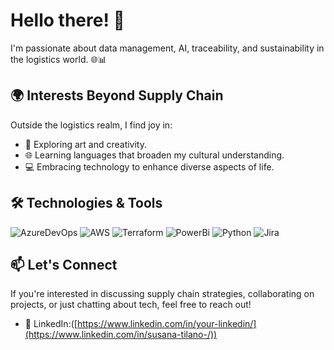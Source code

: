 # Hello there! 👋

I'm passionate about data management, AI, traceability, and sustainability in the logistics world. 🌐📊

## 🌍 Interests Beyond Supply Chain

Outside the logistics realm, I find joy in:
- 🎨 Exploring art and creativity.
- 🌐 Learning languages that broaden my cultural understanding.
- 💻 Embracing technology to enhance diverse aspects of life.

## 🛠️ Technologies & Tools

![AzureDevOps](https://img.shields.io/badge/-AzureDevOps-4479A1?style=flat-square&logo=AzureDevops&logoColor=white) ![AWS](https://img.shields.io/badge/-AWS-4479A1?style=flat-square&logo=AWS&logoColor=white) ![Terraform](https://img.shields.io/badge/-Terraform-4479A1?style=flat-square&logo=terraform&logoColor=white) ![PowerBi](https://img.shields.io/badge/-PowerBi-E97627?style=flat-square&logo=powerbi&logoColor=white) ![Python](https://img.shields.io/badge/-Python-3776AB?style=flat-square&logo=python&logoColor=white) ![Jira](https://img.shields.io/badge/-Jira-4479A1?style=flat-square&logo=jira&logoColor=white)

## 📫 Let's Connect

If you're interested in discussing supply chain strategies, collaborating on projects, or just chatting about tech, feel free to reach out!
- 💼 LinkedIn:([https://www.linkedin.com/in/your-linkedin/](https://www.linkedin.com/in/susana-tilano-/))


